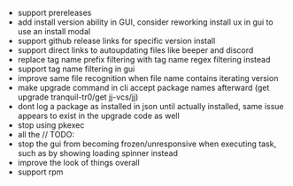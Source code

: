 - support prereleases
- add install version ability in GUI, consider reworking install ux in gui to use an install modal
- support github release links for specific version install
- support direct links to autoupdating files like beeper and discord
- replace tag name prefix filtering with tag name regex filtering instead
- support tag name filtering in gui
- improve same file recognition when file name contains iterating version
- make upgrade command in cli accept package names afterward (get upgrade tranquil-tr0/get jj-vcs/jj)
- dont log a package as installed in json until actually installed, same issue appears to exist in the upgrade code as well
- stop using pkexec
- all the // TODO: <task>
- stop the gui from becoming frozen/unresponsive when executing task, such as by showing loading spinner instead
- improve the look of things overall
- support rpm